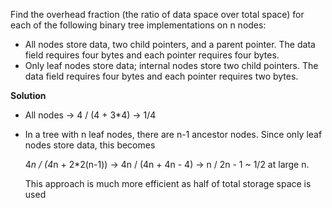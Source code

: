  Find the overhead fraction (the ratio of data space over total space) for each of the following binary tree implementations on n nodes:

 * All nodes store data, two child pointers, and a parent pointer. The data field requires four bytes and each pointer requires four bytes.
 * Only leaf nodes store data; internal nodes store two child pointers. The data field requires four bytes and each pointer requires two bytes.

**Solution**

 * All nodes -> 4 / (4 + 3*4) -> 1/4
 
 
 * In a tree with n leaf nodes, there are n-1 ancestor nodes. Since only leaf nodes store data, this
   becomes
   
   4*n / (4*n + 2*2(n-1)) -> 4n / (4n + 4n - 4) -> n / 2n - 1 ~ 1/2 at large n.
   
   This approach is much more efficient as half of total storage space is used 